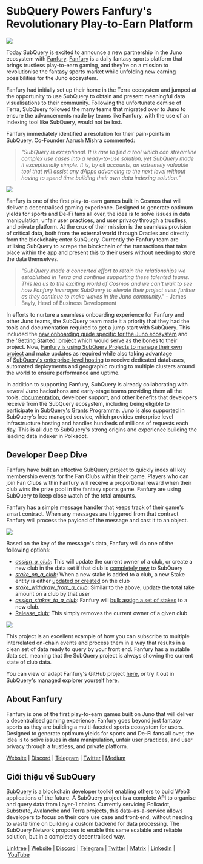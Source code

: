 # SubQuery Powers Fanfury's Revolutionary Play-to-Earn Platform

![](https://miro.medium.com/max/1400/1*RmPC7UmNHfhYyWPmNWjp-g.png)

Today SubQuery is excited to announce a new partnership in the Juno ecosystem with [Fanfury](https://fury.fan/). [Fanfury](https://fury.fan/) is a daily fantasy sports platform that brings trustless play-to-earn gaming, and they're on a mission to revolutionise the fantasy sports market while unfolding new earning possibilities for the Juno ecosystem.

Fanfury had initially set up their home in the Terra ecosystem and jumped at the opportunity to use SubQuery to obtain and present meaningful data visualisations to their community. Following the unfortunate demise of Terra, SubQuery followed the many teams that migrated over to Juno to ensure the advancements made by teams like Fanfury, with the use of an indexing tool like SubQuery, would not be lost.

Fanfury immediately identified a resolution for their pain-points in SubQuery. Co-Founder Aarush Mishra commented:

> _"SubQuery is exceptional. It is rare to find a tool which can streamline complex use cases into a ready-to-use solution, yet SubQuery made it exceptionally simple. It is, by all accounts, an extremely valuable tool that will assist any dApps advancing to the next level without having to spend time building their own data indexing solution."_

![](https://miro.medium.com/max/1400/0*v1hK7TzbBwpsulBB)

Fanfury is one of the first play-to-earn games built in Cosmos that will deliver a decentralised gaming experience. Designed to generate optimum yields for sports and De-Fi fans all over, the idea is to solve issues in data manipulation, unfair user practices, and user privacy through a trustless, and private platform. At the crux of their mission is the seamless provision of critical data, both from the external world through Oracles and directly from the blockchain; enter SubQuery. Currently the Fanfury team are utilising SubQuery to scrape the blockchain of the transactions that take place within the app and present this to their users without needing to store the data themselves.

> _"SubQuery made a concerted effort to retain the relationships we established in Terra and continue supporting these talented teams. This led us to the exciting world of Cosmos and we can't wait to see how Fanfury leverages SubQuery to elevate their project even further as they continue to make waves in the Juno community."_ - James Bayly, Head of Business Development

In efforts to nurture a seamless onboarding experience for Fanfury and other Juno teams, the SubQuery team made it a priority that they had the tools and documentation required to get a jump start with SubQuery. This included the [new onboarding guide specific for the Juno ecosystem](../blogs/20220613-juno-cosmos-developer.md) and the ['Getting Started' project](https://github.com/subquery/terra-subql-starter) which would serve as the bones to their project. Now, [Fanfury is using SubQuery Projects to manage their own project](https://project.subquery.network/) and make updates as required while also taking advantage of [SubQuery's enterprise-level hosting](../blogs/20211228-enterprise-hosted.md) to receive dedicated databases, automated deployments and geographic routing to multiple clusters around the world to ensure performance and uptime.

In addition to supporting Fanfury, SubQuery is already collaborating with several Juno hackathons and early-stage teams providing them all the tools, [documentation](https://academy.subquery.network/), developer support, and other benefits that developers receive from the SubQuery ecosystem, including being eligible to participate in [SubQuery's Grants Programme](https://subquery.network/grants). Juno is also supported in SubQuery's free managed service, which provides enterprise level infrastructure hosting and handles hundreds of millions of requests each day. This is all due to SubQuery's strong origins and experience building the leading data indexer in Polkadot.

## Developer Deep Dive

Fanfury have built an effective SubQuery project to quickly index all key membership events for the Fan Clubs within their game. Players who can join Fan Clubs within Fanfury will receive a proportional reward when their club wins the prize pool in the fantasy sports game. Fanfury are using SubQuery to keep close watch of the total amounts.

Fanfury has a simple message handler that keeps track of their game's smart contract. When any messages are triggered from that contract Fanfury will process the payload of the message and cast it to an object.

![](https://miro.medium.com/max/1400/0*8vX3Pxt9YTEjvGWy)

Based on the key of the message's data, Fanfury will do one of the following options:

- [_assign_a_club_](https://github.com/FanFury/fury-subql/blob/ea5c61db6065811412c54c714123450eb63f6f45/src/mappings/mappingHandlers.ts#L20): This will update the current owner of a club, or create a new club in the data set if that club is [completely new](https://github.com/FanFury/fury-subql/blob/ea5c61db6065811412c54c714123450eb63f6f45/src/mappings/mappingHandlers.ts#L26) to SubQuery
- [_stake_on_a_club_](https://github.com/FanFury/fury-subql/blob/ea5c61db6065811412c54c714123450eb63f6f45/src/mappings/mappingHandlers.ts#L34): When a new stake is added to a club, a new Stake entity is either [updated or created](https://github.com/FanFury/fury-subql/blob/ea5c61db6065811412c54c714123450eb63f6f45/src/mappings/mappingHandlers.ts#L37) on the club
- [_stake_withdraw_from_a_club_](https://github.com/FanFury/fury-subql/blob/ea5c61db6065811412c54c714123450eb63f6f45/src/mappings/mappingHandlers.ts#L43): Similar to the above, update the total take amount on a club by that user
- [_assign_stakes_to_a_club_](https://github.com/FanFury/fury-subql/blob/ea5c61db6065811412c54c714123450eb63f6f45/src/mappings/mappingHandlers.ts#L63): Fanfury will [bulk assign a set of stakes](https://github.com/FanFury/fury-subql/blob/ea5c61db6065811412c54c714123450eb63f6f45/src/mappings/mappingHandlers.ts#L70) to a new club.
- [Release_club](https://github.com/FanFury/fury-subql/blob/ea5c61db6065811412c54c714123450eb63f6f45/src/mappings/mappingHandlers.ts#L53); This simply removes the current owner of a given club

![](https://miro.medium.com/max/1400/0*0IRpUty5tGWPOsPI)

This project is an excellent example of how you can subscribe to multiple interrelated on-chain events and process them in a way that results in a clean set of data ready to query by your front end. Fanfury has a mutable data set, meaning that the SubQuery project is always showing the current state of club data.

You can view or adapt Fanfury's GitHub project [here](https://github.com/FanFury/juno-subql), or try it out in SubQuery's managed explorer yourself [here](https://explorer.subquery.network/subquery/hsbrg/fanfury_juno).

## About Fanfury

Fanfury is one of the first play-to-earn games built on Juno that will deliver a decentralised gaming experience. Fanfury goes beyond just fantasy sports as they are building a multi-faceted sports ecosystem for users. Designed to generate optimum yields for sports and De-Fi fans all over, the idea is to solve issues in data manipulation, unfair user practices, and user privacy through a trustless, and private platform.

[Website](https://fury.fan/) | [Discord](https://discord.gg/fanfuryofficial) | [Telegram](https://t.me/fanfuryofficial) | [Twitter](https://twitter.com/FanfuryOfficial) | [Medium](https://medium.com/@fanfuryofficial)

## Giới thiệu về SubQuery

[SubQuery](https://subquery.network/) is a blockchain developer toolkit enabling others to build Web3 applications of the future. A SubQuery project is a complete API to organise and query data from Layer-1 chains. Currently servicing Polkadot, Substrate, Avalanche and Terra projects, this data-as-a-service allows developers to focus on their core use case and front-end, without needing to waste time on building a custom backend for data processing. The SubQuery Network proposes to enable this same scalable and reliable solution, but in a completely decentralised way.

​​[Linktree](https://linktr.ee/subquerynetwork) | [Website](https://subquery.network/) | [Discord](https://discord.com/invite/78zg8aBSMG) | [Telegram](https://t.me/subquerynetwork) | [Twitter](https://twitter.com/subquerynetwork) | [Matrix](https://matrix.to/#/#subquery:matrix.org) | [LinkedIn](https://www.linkedin.com/company/subquery) | [YouTube](https://www.youtube.com/channel/UCi1a6NUUjegcLHDFLr7CqLw)
